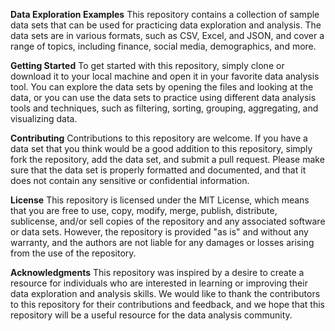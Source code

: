 **Data Exploration Examples**
This repository contains a collection of sample data sets that can be used for practicing data exploration and analysis. The data sets are in various formats, such as CSV, Excel, and JSON, and cover a range of topics, including finance, social media, demographics, and more.

**Getting Started**
To get started with this repository, simply clone or download it to your local machine and open it in your favorite data analysis tool. You can explore the data sets by opening the files and looking at the data, or you can use the data sets to practice using different data analysis tools and techniques, such as filtering, sorting, grouping, aggregating, and visualizing data.

**Contributing**
Contributions to this repository are welcome. If you have a data set that you think would be a good addition to this repository, simply fork the repository, add the data set, and submit a pull request. Please make sure that the data set is properly formatted and documented, and that it does not contain any sensitive or confidential information.

**License**
This repository is licensed under the MIT License, which means that you are free to use, copy, modify, merge, publish, distribute, sublicense, and/or sell copies of the repository and any associated software or data sets. However, the repository is provided "as is" and without any warranty, and the authors are not liable for any damages or losses arising from the use of the repository.

**Acknowledgments**
This repository was inspired by a desire to create a resource for individuals who are interested in learning or improving their data exploration and analysis skills. We would like to thank the contributors to this repository for their contributions and feedback, and we hope that this repository will be a useful resource for the data analysis community.
